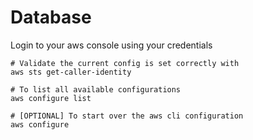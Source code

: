 # Database

Login to your aws console using your credentials

```
# Validate the current config is set correctly with
aws sts get-caller-identity

# To list all available configurations
aws configure list

# [OPTIONAL] To start over the aws cli configuration
aws configure
```
